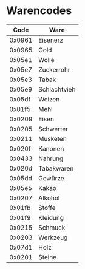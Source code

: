 Warencodes
==========

Code   | Ware
-------|--------------
0x0961 | Eisenerz
0x0965 | Gold
0x05e1 | Wolle
0x05e7 | Zuckerrohr
0x05e3 | Tabak
0x05e9 | Schlachtvieh
0x05df | Weizen
0x01f5 | Mehl
0x0209 | Eisen
0x0205 | Schwerter
0x0211 | Musketen
0x020f | Kanonen
0x0433 | Nahrung
0x020d | Tabakwaren
0x05dd | Gewürze
0x05e5 | Kakao
0x0207 | Alkohol
0x01fb | Stoffe
0x01f9 | Kleidung
0x0215 | Schmuck
0x0203 | Werkzeug
0x07d1 | Holz
0x0201 | Steine
